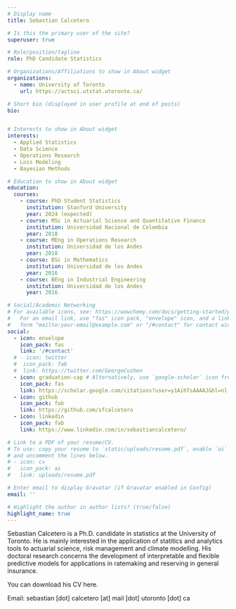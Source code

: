 ```yaml
---
# Display name
title: Sebastian Calcetero

# Is this the primary user of the site?
superuser: true

# Role/position/tagline
role: PhD Candidate Statistics

# Organizations/Affiliations to show in About widget
organizations:
  - name: University of Toronto
    url: https://actsci.utstat.utoronto.ca/

# Short bio (displayed in user profile at end of posts)
bio: 


# Interests to show in About widget
interests:
  - Applied Statistics
  - Data Science
  - Operations Research
  - Loss Modeling
  - Bayesian Methods

# Education to show in About widget
education:
  courses:
    - course: PhD Student Statistics
      institution: Stanford University
      year: 2024 (expected)
    - course: MSc in Actuarial Science and Quantitative Finance
      institution: Universidad Nacional de Colombia
      year: 2018
    - course: MEng in Operations Research
      institution: Universidad de los Andes
      year: 2018
    - course: BSc in Mathematics
      institution: Universidad de los Andes
      year: 2016
    - course: BEng in Industrial Engineering
      institution: Universidad de los Andes
      year: 2016

# Social/Academic Networking
# For available icons, see: https://wowchemy.com/docs/getting-started/page-builder/#icons
#   For an email link, use "fas" icon pack, "envelope" icon, and a link in the
#   form "mailto:your-email@example.com" or "/#contact" for contact widget.
social:
  - icon: envelope
    icon_pack: fas
    link: '/#contact'
  # - icon: twitter
  #  icon_pack: fab
  #  link: https://twitter.com/GeorgeCushen
  - icon: graduation-cap # Alternatively, use `google-scholar` icon from `ai` icon pack
    icon_pack: fas
    link: https://scholar.google.com/citations?user=y1AihTsAAAAJ&hl=nl
  - icon: github
    icon_pack: fab
    link: https://github.com/sfcalcetero
  - icon: linkedin
    icon_pack: fab
    link: https://www.linkedin.com/in/sebastiancalcetero/

# Link to a PDF of your resume/CV.
# To use: copy your resume to `static/uploads/resume.pdf`, enable `ai` icons in `params.toml`,
# and uncomment the lines below.
# - icon: cv
#   icon_pack: ai
#   link: uploads/resume.pdf

# Enter email to display Gravatar (if Gravatar enabled in Config)
email: ''

# Highlight the author in author lists? (true/false)
highlight_name: true
---
```


Sebastian Calcetero is a Ph.D. candidate in statistics at the University of Toronto. He is mainly interested in the application of statitics and analytics tools to actuarial science, risk management and climate modelling.  His doctoral research concerns the development of interpretable and flexible predictive models for applications in ratemaking and reserving in general insurance. 

You can download his CV here.

Email: sebastian [dot] calcetero [at] mail [dot] utoronto [dot] ca

